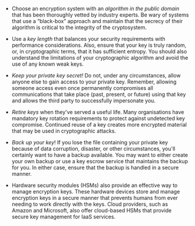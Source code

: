 
- Choose an encryption system with an *algorithm in the public domain* that has been thoroughly vetted by industry experts. Be wary of systems that use a “black-box” approach and maintain that the secrecy of their algorithm is critical to the integrity of the cryptosystem.
  
- Use a *key length* that balances your security requirements with performance considerations. Also, ensure that your key is truly random, or, in cryptographic terms, that it has sufficient entropy. You should also understand the limitations of your cryptographic algorithm and avoid the use of any known weak keys.
  
- *Keep your private key secret!* Do not, under any circumstances, allow anyone else to gain access to your private key. Remember, allowing someone access even once permanently compromises all communications that take place (past, present, or future) using that key and allows the third party to successfully impersonate you.
  
- *Retire keys* when they've served a useful life. Many organisations have mandatory key rotation requirements to protect against undetected key compromise. Continued reuse of a key creates more encrypted material that may be used in cryptographic attacks.
  
- *Back up your key*! If you lose the file containing your private key because of data corruption, disaster, or other circumstances, you'll certainly want to have a backup available. You may want to either create your own backup or use a key escrow service that maintains the backup for you. In either case, ensure that the backup is handled in a secure manner.
  
- Hardware security modules (HSMs) also provide an effective way to manage encryption keys. These hardware devices store and manage encryption keys in a secure manner that prevents humans from ever needing to work directly with the keys. Cloud providers, such as Amazon and Microsoft, also offer cloud-based HSMs that provide secure key management for IaaS services.